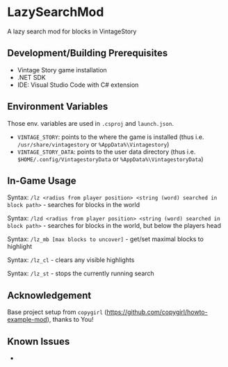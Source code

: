 # LazySearchMod
A lazy search mod for blocks in VintageStory

## Development/Building Prerequisites
- Vintage Story game installation
- .NET SDK
- IDE: Visual Studio Code with C# extension

## Environment Variables
Those env. variables are used in `.csproj` and `launch.json`.
- `VINTAGE_STORY`: points to the where the game is installed (thus i.e. `/usr/share/vintagestory` or `%AppData%\Vintagestory`)
- `VINTAGE_STORY_DATA`: points to the user data directory (thus i.e. `$HOME/.config/VintagestoryData` or `%AppData%\VintagestoryData`)

## In-Game Usage
Syntax: `/lz <radius from player position> <string (word) searched in block path>` - searches for blocks in the world

Syntax: `/lzd <radius from player position> <string (word) searched in block path>` - searches for blocks in the world, but below the players head

Syntax: `/lz_mb [max blocks to uncover]` - get/set maximal blocks to highlight

Syntax: `/lz_cl` - clears any visible highlights

Syntax: `/lz_st` - stops the currently running search

## Acknowledgement
Base project setup from `copygirl` (https://github.com/copygirl/howto-example-mod), thanks to You!

## Known Issues
-
